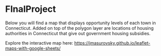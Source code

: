 # FInalProject


Below you will find a map that displays opportunity levels of each town in Connecticut. Added on top of the polygon layer are locations of housing authorities in Connecticut that give out government housing subsidies. 

Explore the interactive map here: https://jmasurovsky.github.io/leaflet-maps-with-google-sheets/

